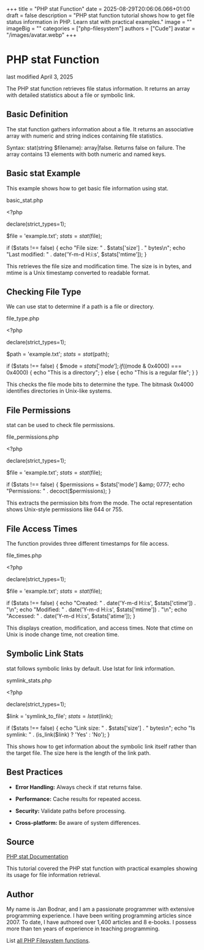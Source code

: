 +++
title = "PHP stat Function"
date = 2025-08-29T20:06:06.066+01:00
draft = false
description = "PHP stat function tutorial shows how to get file status information in PHP. Learn stat with practical examples."
image = ""
imageBig = ""
categories = ["php-filesystem"]
authors = ["Cude"]
avatar = "/images/avatar.webp"
+++

# PHP stat Function

last modified April 3, 2025

The PHP stat function retrieves file status information. It returns
an array with detailed statistics about a file or symbolic link.

## Basic Definition

The stat function gathers information about a file. It returns an
associative array with numeric and string indices containing file statistics.

Syntax: stat(string $filename): array|false. Returns false on
failure. The array contains 13 elements with both numeric and named keys.

## Basic stat Example

This example shows how to get basic file information using stat.

basic_stat.php
  

&lt;?php

declare(strict_types=1);

$file = 'example.txt';
$stats = stat($file);

if ($stats !== false) {
    echo "File size: " . $stats['size'] . " bytes\n";
    echo "Last modified: " . date('Y-m-d H:i:s', $stats['mtime']);
}

This retrieves the file size and modification time. The size is in
bytes, and mtime is a Unix timestamp converted to readable format.

## Checking File Type

We can use stat to determine if a path is a file or directory.

file_type.php
  

&lt;?php

declare(strict_types=1);

$path = 'example.txt';
$stats = stat($path);

if ($stats !== false) {
    $mode = $stats['mode'];
    if (($mode &amp; 0x4000) === 0x4000) {
        echo "This is a directory";
    } else {
        echo "This is a regular file";
    }
}

This checks the file mode bits to determine the type. The bitmask 0x4000
identifies directories in Unix-like systems.

## File Permissions

stat can be used to check file permissions.

file_permissions.php
  

&lt;?php

declare(strict_types=1);

$file = 'example.txt';
$stats = stat($file);

if ($stats !== false) {
    $permissions = $stats['mode'] &amp; 0777;
    echo "Permissions: " . decoct($permissions);
}

This extracts the permission bits from the mode. The octal representation shows
Unix-style permissions like 644 or 755.

## File Access Times

The function provides three different timestamps for file access.

file_times.php
  

&lt;?php

declare(strict_types=1);

$file = 'example.txt';
$stats = stat($file);

if ($stats !== false) {
    echo "Created: " . date('Y-m-d H:i:s', $stats['ctime']) . "\n";
    echo "Modified: " . date('Y-m-d H:i:s', $stats['mtime']) . "\n";
    echo "Accessed: " . date('Y-m-d H:i:s', $stats['atime']);
}

This displays creation, modification, and access times. Note that ctime
on Unix is inode change time, not creation time.

## Symbolic Link Stats

stat follows symbolic links by default. Use lstat for
link information.

symlink_stats.php
  

&lt;?php

declare(strict_types=1);

$link = 'symlink_to_file';
$stats = lstat($link);

if ($stats !== false) {
    echo "Link size: " . $stats['size'] . " bytes\n";
    echo "Is symlink: " . (is_link($link) ? 'Yes' : 'No');
}

This shows how to get information about the symbolic link itself rather than
the target file. The size here is the length of the link path.

## Best Practices

- **Error Handling:** Always check if stat returns false.

- **Performance:** Cache results for repeated access.

- **Security:** Validate paths before processing.

- **Cross-platform:** Be aware of system differences.

## Source

[PHP stat Documentation](https://www.php.net/manual/en/function.stat.php)

This tutorial covered the PHP stat function with practical
examples showing its usage for file information retrieval.

## Author

My name is Jan Bodnar, and I am a passionate programmer with extensive
programming experience. I have been writing programming articles since 2007.
To date, I have authored over 1,400 articles and 8 e-books. I possess more
than ten years of experience in teaching programming.

List [all PHP Filesystem functions](/php/#php-fs).